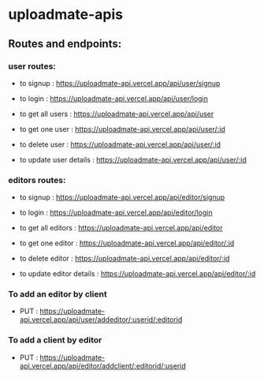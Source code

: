 # uploadmate-apis

## Routes and endpoints:

### user routes:
 - to signup : https://uploadmate-api.vercel.app/api/user/signup

 - to login : https://uploadmate-api.vercel.app/api/user/login

 - to get all users : https://uploadmate-api.vercel.app/api/user
 
 - to get one user : https://uploadmate-api.vercel.app/api/user/:id

 - to delete user : https://uploadmate-api.vercel.app/api/user/:id

 - to update user details : https://uploadmate-api.vercel.app/api/user/:id 


### editors routes:
 - to signup : https://uploadmate-api.vercel.app/api/editor/signup

 - to login : https://uploadmate-api.vercel.app/api/editor/login

 - to get all editors : https://uploadmate-api.vercel.app/api/editor
 
 - to get one editor : https://uploadmate-api.vercel.app/api/editor/:id

 - to delete editor : https://uploadmate-api.vercel.app/api/editor/:id

 - to update editor details : https://uploadmate-api.vercel.app/api/editor/:id 


### To add an editor by client

- PUT :  https://uploadmate-api.vercel.app/api/user/addeditor/:userid/:editorid 

### To add a client by editor
- PUT :  https://uploadmate-api.vercel.app/api/editor/addclient/:editorid/:userid

